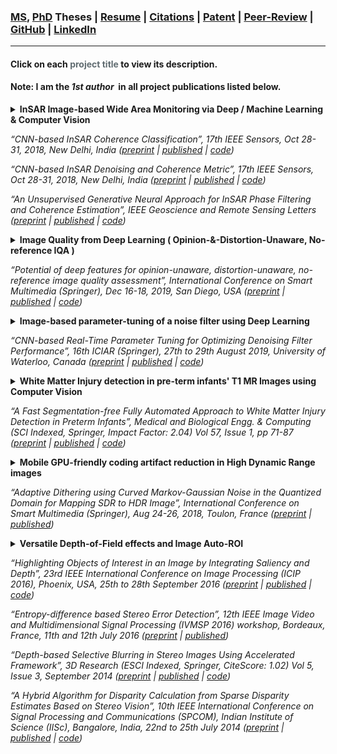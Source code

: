 <!-- # Hello :) I am Subhayan Mukherjee. -->
<style>H1{color:White;}Hello :) I am Subhayan Mukherjee.</style>
### [MS](Subhayan_NITK_Thesis_Oct14.pdf), [PhD](https://doi.org/10.7939/r3-pzk9-6119) Theses | [Resume](Subhayan_Mukherjee_Resume.pdf) | [Citations](https://scholar.google.co.in/citations?user=WNb9c1MAAAAJ) | [Patent](https://pdfpiw.uspto.gov/.piw?PageNum=0&docid=10223774&IDKey=42CB8E806635%0D%0A&HomeUrl=http%3A%2F%2Fpatft.uspto.gov%2Fnetacgi%2Fnph-Parser%3FSect1%3DPTO1%2526Sect2%3DHITOFF%2526p%3D1%2526u%3D%2Fnetahtml%2FPTO%2Fsrchnum.html%2526r%3D1%2526f%3DG%2526l%3D50%2526d%3DPALL%2526s1%3D10223774.PN.%2526OS%3D%2526RS%3D) | [Peer-Review](https://www.webofscience.com/wos/author/record/2245200) | [GitHub](https://github.com/subhayanmukherjee) | [LinkedIn](https://www.linkedin.com/in/subhayanmukherjee/)

---

#### **Click** on each <font color="#606c71"><strong>project title</strong></font> to view its description.
#### **Note**: I am the _**1st author**_&nbsp; in all project publications listed below.

<details>
  <summary><b>InSAR Image-based Wide Area Monitoring via Deep / Machine Learning & Computer Vision</b></summary>
  <p>Wide Area Monitoring System: Combining Machine Learning, Deep Learning & Computer Vision techniques to enhance the accuracy and speed of large scale motion mapping of ground displacement caused by groundwater extraction, mining, oil & gas, urban development etc. from Inteferometric Synthetic Aperture Radar (InSAR) satellite images. Developed first ever Convolutional Neural Network-based filtering and point-wise signal quality quantification methodology for InSAR, and further improved it to CNN-guided generative modeling-based approach.</p>
  <p>Implemented in Keras with Tensorflow-GPU back-end and Python, supported by the numpy, scipy, scikit-image, scikit-learn and matplotlib libraries in an Anaconda environment.</p>
</details>
<p style="font-style:italic;">
“CNN-based InSAR Coherence Classification”, 17th IEEE Sensors, Oct 28-31, 2018, New Delhi, India (<a href="https://arxiv.org/pdf/2001.06956">preprint</a> | <a href="https://doi.org/10.1109/ICSENS.2018.8589742">published</a> | <a href="https://github.com/subhayanmukherjee/classcoherence">code</a>)
</p>
<p style="font-style:italic;">
“CNN-based InSAR Denoising and Coherence Metric”, 17th IEEE Sensors, Oct 28-31, 2018, New Delhi, India (<a href="https://arxiv.org/pdf/2001.06954">preprint</a> | <a href="https://doi.org/10.1109/ICSENS.2018.8589920">published</a> | <a href="https://github.com/subhayanmukherjee/cnninsar">code</a>)
</p>
<p style="font-style:italic;">
“An Unsupervised Generative Neural Approach for InSAR Phase Filtering and Coherence Estimation”, IEEE Geoscience and Remote Sensing Letters (<a href="https://arxiv.org/pdf/2001.09631">preprint</a> | <a href="https://doi.org/10.1109/LGRS.2020.3010504">published</a> | <a href="https://github.com/subhayanmukherjee/geninsar">code</a>)
</p>

<details>
  <summary><b>Image Quality from Deep Learning ( Opinion-&-Distortion-Unaware, No-reference IQA )</b></summary>
  <p>Algorithm-based Image Quality Assessment outputs a quality score for a given (possibly distorted) input image to mimic the response of a human observer. Traditional IQA required a distortion-free version of the input image (full-reference), knowledge of types of possible distortions (distortion-aware) or training on subjective opinion scores (opinion-aware) and was based on hand-crafted features. This project proposes and validates the first ever method to overcome all of these limitations using learned features.</p>
</details>
<p style="font-style:italic;">
“Potential of deep features for opinion-unaware, distortion-unaware, no-reference image quality assessment”, International Conference on Smart Multimedia (Springer), Dec 16-18, 2019, San Diego, USA (<a href="https://arxiv.org/pdf/1911.11903">preprint</a> | <a href="https://doi.org/10.1007/978-3-030-54407-2_8">published</a> | <a href="https://github.com/subhayanmukherjee/deepiqa">code</a>)
</p>

<details>
  <summary><b>Image-based parameter-tuning of a noise filter using Deep Learning</b></summary>
  <p>This project explores a new direction in explainable Artificial Intelligence (AI). Most state-of-art deep-learning based noise removal algorithms involve some form of neural networks trained end-to-end (input: noisy image, output: clean image). Such methods are inexplicable "black-boxes" since we do not have a clear understanding of their inner workings and how change in input data distribution can affect their denoising performance. In contrast, this project proposes and validates a CNN-based method that tunes the parameter of a computer vision based (fully explainable) denoising algorithm based only on the noisy input image. Thus, we get the best of both worlds: explain-ability of vision and learning-based regression.</p>
</details>
<p style="font-style:italic;">
“CNN-based Real-Time Parameter Tuning for Optimizing Denoising Filter Performance”, 16th ICIAR (Springer), 27th to 29th August 2019, University of Waterloo, Canada (<a href="https://arxiv.org/pdf/2001.06961">preprint</a> | <a href="https://doi.org/10.1007/978-3-030-27202-9_10">published</a> | <a href="https://github.com/subhayanmukherjee/deeptune">code</a>)
</p>

<details>
  <summary><b>White Matter Injury detection in pre-term infants' T1 MR Images using Computer Vision</b></summary>
  <p>Injury to the white matter and periventricular regions in infant brains may serve as early predictors of developmental deficits. This project detects WMI from T1 MR images of pre-term infants, which is specially challenging due to lack of brain atlas, small size of the brain, short scan duration and their constant movement during scanning. This creates very low-resolution and extremely noisy MR images, making this project challenging. I developed the first fully automated WMI detection method that does not require brain atlas and heuristically approximates tissue segmentation, greatly reducing computation.</p>
</details>
<p style="font-style:italic;">
“A Fast Segmentation-free Fully Automated Approach to White Matter Injury Detection in Preterm Infants”, Medical and Biological Engg. & Computing (SCI Indexed, Springer, Impact Factor: 2.04) Vol 57, Issue 1, pp 71-87 (<a href="https://arxiv.org/pdf/1807.06604">preprint</a> | <a href="https://doi.org/10.1007/s11517-018-1829-9">published</a> | <a href="https://github.com/subhayanmukherjee/fastwmi">code</a>)
</p>

<details>
  <summary><b>Mobile GPU-friendly coding artifact reduction in High Dynamic Range images</b></summary>
  <p>Dolby Vision codecs encapsulate traditional ones like AVC/HEVC, and provide HDR capability. However, banding artefacts need to be handed while displaying SDR content on HDR screens. Computationally constrained mobile GPU environments restrict use of traditional filtering-based methods. I developed a dithering-based solution. It operates on individual pixels and modulates noise injection based on slope of Inverse Tone Mapping curve. Use cases also include those where the input is quantized due to bit-depth conversion, but the unquantized original version is unavailable. In another project, I approximated the tone-mapping curve (via interpolation) using fewer number of points without any perceptible quality degradation. This approximation resulted in a four-fold improvement in performance of the respective HDR processing pipeline. I conducted subjective experiments on the Dolby Pulsar professional reference monitor to validate my proposed methods.</p>
  <p>Simulations/prototyping done in Matlab and implementations in the C programming language.</p>
</details>
<p style="font-style:italic;">
“Adaptive Dithering using Curved Markov-Gaussian Noise in the Quantized Domain for Mapping SDR to HDR Image”, International Conference on Smart Multimedia (Springer), Aug 24-26, 2018, Toulon, France (<a href="https://arxiv.org/pdf/2001.06983">preprint</a> | <a href="https://doi.org/10.1007/978-3-030-04375-9_17">published</a>)
</p>

<details>
  <summary><b>Versatile Depth-of-Field effects and Image Auto-ROI</b></summary>
  <p>This is somewhat similar in purpose to the "Lens Blur" feature in the Google Camera android app, though the methodology and input modality are completely different:</p>
  <p>1. Formulation of a novel stereo disparity estimation algorithm based on sparse disparity estimates. Here, only disparities of segment boundaries of the left image are estimated, which form the basis for interpolating the remaining disparities. Thus, the stereo matching process becomes time-efficient.</p>
  <p>2. Part of the computationally intensive tasks are offloaded to GPUs using Java-APARAPI, while the rest are dispatched to the multiple cores of the CPU using the Java Thread Pool (JTP). This results in parallel processing and reduced execution time.</p>
  <p>3. Using the depth map output by the proposed algorithm, selective Gaussian blurring of 3D video scenes based on the depths of non-interest to the user were carried out, simulating artificial depth-of-field effects found in professional cameras. This is useful in portraiture, macro-photography etc.</p>
  <p>4. Depth information acquired from sensor modalities like stereo is used along with saliency to auto-emphasize objects of interest in a scene, thus increasing its visual appeal without user intervention.</p>
  <p>5. Design & validation of novel entropy-based confidence measure for stereo error detection.</p>
</details>
<p style="font-style:italic;">
“Highlighting Objects of Interest in an Image by Integrating Saliency and Depth”, 23rd IEEE International Conference on Image Processing (ICIP 2016), Phoenix, USA, 25th to 28th September 2016 (<a href="https://arxiv.org/pdf/1711.10515">preprint</a> | <a href="https://doi.org/10.1109/ICIP.2016.7532308">published</a> | <a href="https://github.com/subhayanmukherjee/autoroi">code</a>)
</p>
<p style="font-style:italic;">
“Entropy-difference based Stereo Error Detection”, 12th IEEE Image Video and Multidimensional Signal Processing (IVMSP 2016) workshop, Bordeaux, France, 11th and 12th July 2016 (<a href="https://arxiv.org/pdf/1711.10412">preprint</a> | <a href="https://doi.org/10.1109/IVMSPW.2016.7528177">published</a>)
</p>
<p style="font-style:italic;">
“Depth-based Selective Blurring in Stereo Images Using Accelerated Framework”, 3D Research (ESCI Indexed, Springer, CiteScore: 1.02) Vol 5, Issue 3, September 2014 (<a href="https://arxiv.org/pdf/2001.07809">preprint</a> | <a href="https://doi.org/10.1007/s13319-014-0014-7">published</a> | <a href="https://github.com/subhayanmukherjee/depthblur">code</a>)
</p>
<p style="font-style:italic;">
“A Hybrid Algorithm for Disparity Calculation from Sparse Disparity Estimates Based on Stereo Vision”, 10th IEEE International Conference on Signal Processing and Communications (SPCOM), Indian Institute of Science (IISc), Bangalore, India, 22nd to 25th July 2014 (<a href="https://arxiv.org/pdf/2001.06967">preprint</a> | <a href="https://doi.org/10.1109/SPCOM.2014.6983949">published</a> | <a href="https://github.com/subhayanmukherjee/sparsestereo">code</a>)
</p>
